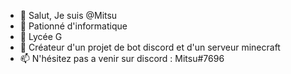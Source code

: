 - 👋 Salut, Je suis @Mitsu
- 👀 Pationné d'informatique
- 🌱 Lycée G
- 💞️ Créateur d'un projet de bot discord et d'un serveur minecraft
- 📫 N'hésitez pas a venir sur discord : Mitsu#7696

<!---
MitsuLeSage/MitsuLeSage is a ✨ special ✨ repository because its `README.md` (this file) appears on your GitHub profile.
You can click the Preview link to take a look at your changes.
--->

